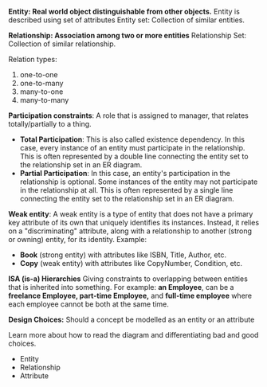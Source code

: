 **Entity: Real world object distinguishable from other objects.** 
Entity is described using set of attributes
Entity set: Collection of similar entities.

**Relationship: Association among two or more entities**
Relationship Set: Collection of similar relationship.

Relation types: 
1. one-to-one
2. one-to-many
3. many-to-one
4. many-to-many

**Participation constraints**: A role that is assigned to manager, that relates totally/partially to a thing.
- **Total Participation**: This is also called existence dependency. In this case, every instance of an entity must participate in the relationship. This is often represented by a double line connecting the entity set to the relationship set in an ER diagram.
- **Partial Participation**: In this case, an entity's participation in the relationship is optional. Some instances of the entity may not participate in the relationship at all. This is often represented by a single line connecting the entity set to the relationship set in an ER diagram.

**Weak entity**: A weak entity is a type of entity that does not have a primary key attribute of its own that uniquely identifies its instances. Instead, it relies on a "discriminating" attribute, along with a relationship to another (strong or owning) entity, for its identity. 
Example: 
- **Book** (strong entity) with attributes like ISBN, Title, Author, etc.
- **Copy** (weak entity) with attributes like CopyNumber, Condition, etc.

**ISA (is-a) Hierarchies**
Giving constraints to overlapping between entities that is inherited into something.
For example:
**an Employee**, can be a **freelance Employee, part-time Employee,** and **full-time employee** where each employee cannot be both at the same time.

**Design Choices:**
Should a concept be modelled as an entity or an attribute

Learn more about how to read the diagram and differentiating bad and good choices.



- Entity
- Relationship
- Attribute

